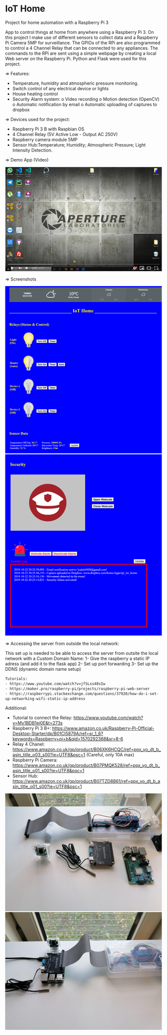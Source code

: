 # IoT Home
Project for home automation with a Raspberry Pi 3

App to control things at home from anywhere using a Raspberry Pi 3. On this project I make use of different sensors to collect data and a Raspberry Pi Camera 5MP for surveillance. The GPIOs of the RPi are also programmed to control a 4 Channel Relay that can be connected to any appliances. 
The commands to the RPi are sent using a simple webpage by creating a local Web server on the Raspberry Pi. Python and Flask were used for this project.

=> Features:
  -	Temperature, humidity and atmospheric pressure monitoring.
  -	Switch control of any electrical device or lights
  -	House heating control
  -	Security Alarm system:
      o	Video recording
      o	Motion detection (OpenCV)
      o	Automatic notification by email
      o	Automatic uploading of captures to dropbox

=> Devices used for the project:
  -	Raspberry Pi 3 B with Raspbian OS
  -	4 Channel Relay (5V Active Low - Output AC 250V)
  -	Raspberry camera module 5MP 
  -	Sensor Hub:Temperature; Humidity; Atmospheric Pressure; Light Intensity Detection.

=> Demo App (Video)

[![Watch the video](/app/static/screenshot_video.png?raw=true "Screenshot Video")](https://youtu.be/laLAe-Fh5wk)


=> Screenshots

![alt text](/app/static/screenshot1.png?raw=true "Screenshot 1")
![alt text](/app/static/screenshot3.png?raw=true "Screenshot 2")


=> Accessing the server from outside the local network:

  This set up is needed to be able to access the server from outsite the local network with a Custom Domain Name:
    1- Give the raspberry a static IP adress (and add it to the flask app)
    2- Set up port forwarding
    3- Set up the DDNS (dynamic domain name setup)

    Tutorials:
    - https://www.youtube.com/watch?v=jfSLxs40sIw
    - https://maker.pro/raspberry-pi/projects/raspberry-pi-web-server
    - https://raspberrypi.stackexchange.com/questions/37920/how-do-i-set-up-networking-wifi-static-ip-address


Additional:
  - Tutorial to connect the Relay:
  https://www.youtube.com/watch?v=My1BDB1ei0E&t=273s
  -	Raspberry Pi 3 B+: 
  https://www.amazon.co.uk/Raspberry-Pi-Official-Desktop-Starter/dp/B01CI5879A/ref=sr_1_6?keywords=Raspberry+pi+b&qid=1570292368&sr=8-6
  -	Relay 4 Chanel: 
  https://www.amazon.co.uk/gp/product/B06XK6HCQC/ref=ppx_yo_dt_b_asin_title_o03_s00?ie=UTF8&psc=1 (Careful, only 10A max)
  -	Raspberry Pi Camera: 
  https://www.amazon.co.uk/gp/product/B07PMQK528/ref=ppx_yo_dt_b_asin_title_o01_s00?ie=UTF8&psc=1
  -	Sensor Hub: 
  https://www.amazon.co.uk/gp/product/B07TZD8B61/ref=ppx_yo_dt_b_asin_title_o01_s00?ie=UTF8&psc=1


![alt text](/app/static/photo1.jpg?raw=true "photo 1")
![alt text](/app/static/photo2.jpg?raw=true "photo 2")

